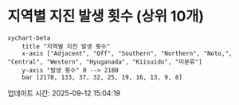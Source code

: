 # 지역별 지진 발생 횟수 (상위 10개)

```mermaid
xychart-beta
    title "지역별 지진 발생 횟수"
    x-axis ["Adjacent", "Off", "Southern", "Northern", "Noto,", "Central", "Western", "Hyuganada", "Kiisuido", "미분류"]
    y-axis "발생 횟수" 0 --> 2180
    bar [2178, 133, 37, 32, 25, 19, 16, 13, 9, 8]
```

업데이트 시간: 2025-09-12 15:04:19
